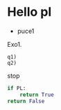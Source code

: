 
# Hello pl
- puce1

Exo1.

    q1)
    q2)
stop

```python
if PL:
    return True
return False
```

